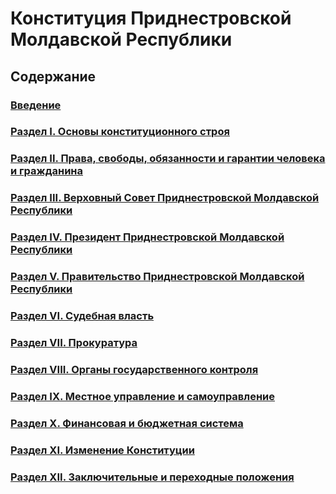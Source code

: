 # Конституция Приднестровской Молдавской Республики

## Содержание

### [Введение](Preamble.md)
### [Раздел I. Основы конституционного строя](Section-1.md)
### [Раздел II. Права, свободы, обязанности и гарантии человека и гражданина](Section-2.md)
### [Раздел III. Верховный Совет Приднестровской Молдавской Республики](Section-3.md)
### [Раздел IV. Президент Приднестровской Молдавской Республики](Section-4.md)
### [Раздел V. Правительство Приднестровской Молдавской Республики](Section-5.md)
### [Раздел VI. Судебная власть](Section-6.md)
### [Раздел VII. Прокуратура](Section-7.md)
### [Раздел VIII. Органы государственного контроля](Section-8.md)
### [Раздел IX. Местное управление и самоуправление](Section-9.md)
### [Раздел X. Финансовая и бюджетная система](Section-10.md)
### [Раздел XI. Изменение Конституции](Section-11.md)
### [Раздел XII. Заключительные и переходные положения](Section-12.md)